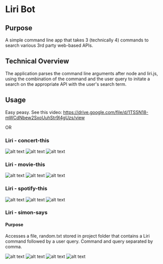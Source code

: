 # Liri Bot
## Purpose
A simple command line app that takes 3 (technically 4) commands to search various 3rd party web-based APIs.
## Technical Overview 
The application parses the command line arguments after node and liri.js, using the combination of the command and the user query to initate a search on the appropriate API with the user's search term. 
## Usage 
Easy peasy. See this video: 
https://drive.google.com/file/d/1TSSN18-mWCdNbew2SxoUuhStr9l4gUzs/view

OR 

### Liri - concert-this 
![alt text](./docs/1.png "concert-this")
![alt text](./docs/2.png "concert-this")
![alt text](./docs/3.png "concert-this")
### Liri - movie-this
![alt text](./docs/4.png "movie-this")
![alt text](./docs/5.png "movie-this")
![alt text](./docs/6.png "movie-this")
### Liri - spotify-this
![alt text](./docs/7.png "spotify-this")
![alt text](./docs/8.png "spotify-this")
![alt text](./docs/9.png "spotify-this")
### Liri - simon-says 
#### Purpose 
Accesses a file, random.txt stored in project folder that contains a Liri command followed by a user query. Command and query separated by comma. 

![alt text](./docs/10.png "simon-says")
![alt text](./docs/11.png "simon-says")
![alt text](./docs/12.png "simon-says")
![alt text](./docs/13.png "simon-says")


